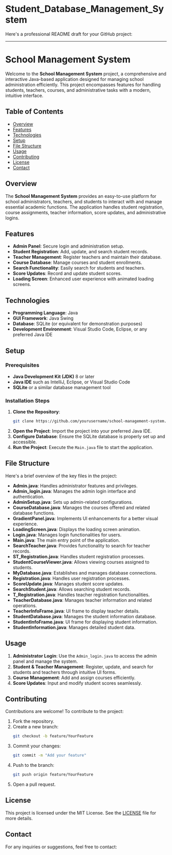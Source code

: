 # Student_Database_Management_System
Here's a professional README draft for your GitHub project:

---

# School Management System

Welcome to the **School Management System** project, a comprehensive and interactive Java-based application designed for managing school administration efficiently. This project encompasses features for handling students, teachers, courses, and administrative tasks with a modern, intuitive interface.

## Table of Contents

- [Overview](#overview)
- [Features](#features)
- [Technologies](#technologies)
- [Setup](#setup)
- [File Structure](#file-structure)
- [Usage](#usage)
- [Contributing](#contributing)
- [License](#license)
- [Contact](#contact)

## Overview

The **School Management System** provides an easy-to-use platform for school administrators, teachers, and students to interact with and manage essential academic functions. The application handles student registration, course assignments, teacher information, score updates, and administrative logins.

## Features

- **Admin Panel**: Secure login and administration setup.
- **Student Registration**: Add, update, and search student records.
- **Teacher Management**: Register teachers and maintain their database.
- **Course Database**: Manage courses and student enrollments.
- **Search Functionality**: Easily search for students and teachers.
- **Score Updates**: Record and update student scores.
- **Loading Screen**: Enhanced user experience with animated loading screens.

## Technologies

- **Programming Language**: Java
- **GUI Framework**: Java Swing
- **Database**: SQLite (or equivalent for demonstration purposes)
- **Development Environment**: Visual Studio Code, Eclipse, or any preferred Java IDE

## Setup

### Prerequisites

- **Java Development Kit (JDK)** 8 or later
- **Java IDE** such as IntelliJ, Eclipse, or Visual Studio Code
- **SQLite** or a similar database management tool

### Installation Steps

1. **Clone the Repository**:
   ```bash
   git clone https://github.com/yourusername/school-management-system.git
   ```
2. **Open the Project**: Import the project into your preferred Java IDE.
3. **Configure Database**: Ensure the SQLite database is properly set up and accessible.
4. **Run the Project**: Execute the `Main.java` file to start the application.

## File Structure

Here's a brief overview of the key files in the project:

- **Admin.java**: Handles administrator features and privileges.
- **Admin_login.java**: Manages the admin login interface and authentication.
- **AdminSetup.java**: Sets up admin-related configurations.
- **CourseDatabase.java**: Manages the courses offered and related database functions.
- **GradientPanel.java**: Implements UI enhancements for a better visual experience.
- **LoadingScreen.java**: Displays the loading screen animation.
- **Login.java**: Manages login functionalities for users.
- **Main.java**: The main entry point of the application.
- **SearchTeacher.java**: Provides functionality to search for teacher records.
- **ST_Registration.java**: Handles student registration processes.
- **StudentCourseViewer.java**: Allows viewing courses assigned to students.
- **MyDatabase.java**: Establishes and manages database connections.
- **Registration.java**: Handles user registration processes.
- **ScoreUpdate.java**: Manages student score updates.
- **SearchStudent.java**: Allows searching student records.
- **T_Registration.java**: Handles teacher registration functionalities.
- **TeacherDatabase.java**: Manages teacher information and related operations.
- **TeacherInfoFrame.java**: UI frame to display teacher details.
- **StudentDatabase.java**: Manages the student information database.
- **StudentInfoFrame.java**: UI frame for displaying student information.
- **StudentInformation.java**: Manages detailed student data.

## Usage

1. **Administrator Login**: Use the `Admin_login.java` to access the admin panel and manage the system.
2. **Student & Teacher Management**: Register, update, and search for students and teachers through intuitive UI forms.
3. **Course Management**: Add and assign courses efficiently.
4. **Score Updates**: Input and modify student scores seamlessly.

## Contributing

Contributions are welcome! To contribute to the project:

1. Fork the repository.
2. Create a new branch:
   ```bash
   git checkout -b feature/YourFeature
   ```
3. Commit your changes:
   ```bash
   git commit -m "Add your feature"
   ```
4. Push to the branch:
   ```bash
   git push origin feature/YourFeature
   ```
5. Open a pull request.

## License

This project is licensed under the MIT License. See the [LICENSE](LICENSE) file for more details.

## Contact

For any inquiries or suggestions, feel free to contact:

